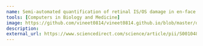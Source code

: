 ```yaml
---
name: Semi-automated quantification of retinal IS/OS damage in en-face OCT image
tools: [Computers in Biology and Medicine]
image: https://github.com/vineet0814/vineet0814.github.io/blob/master/docs/images/cbm.gif
description: 
external_url: https://www.sciencedirect.com/science/article/pii/S0010482515003832
---
```

